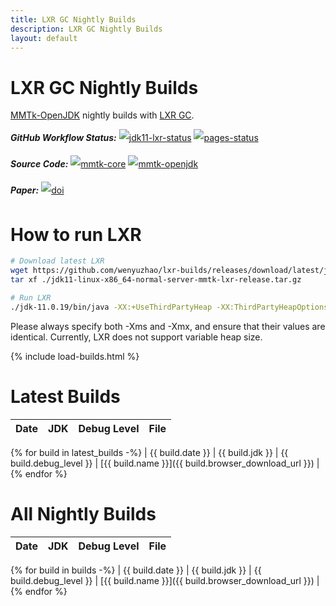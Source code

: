 ```yaml
---
title: LXR GC Nightly Builds
description: LXR GC Nightly Builds
layout: default
---
```


# LXR GC Nightly Builds

[MMTk-OpenJDK](https://github.com/wenyuzhao/mmtk-openjdk/tree/lxr) nightly builds with [LXR GC](https://dl.acm.org/doi/pdf/10.1145/3519939.3523440).

<span style="line-height: 2em">***GitHub Workflow Status:*** [![jdk11-lxr-status](https://img.shields.io/github/actions/workflow/status/wenyuzhao/lxr-builds/jdk11-mmtk-lxr.yml?label=jdk11-mmtk-lxr&logo=github&style=for-the-badge&branch=main)](https://github.com/wenyuzhao/lxr-builds/actions/workflows/jdk11-mmtk-lxr.yml) [![pages-status](https://img.shields.io/github/actions/workflow/status/wenyuzhao/lxr-builds/github-pages.yml?label=github-pages&logo=github&style=for-the-badge&branch=main)](https://github.com/wenyuzhao/lxr-builds/actions/workflows/github-pages.yml)</span>

<span style="line-height: 2em">***Source Code:*** [![mmtk-core](https://img.shields.io/github/stars/wenyuzhao/mmtk-core?label=mmtk-core%40lxr&logo=github&style=for-the-badge)](https://github.com/wenyuzhao/mmtk-core/tree/lxr) [![mmtk-openjdk](https://img.shields.io/github/stars/wenyuzhao/mmtk-openjdk?label=mmtk-openjdk%40lxr&logo=github&style=for-the-badge)](https://github.com/wenyuzhao/mmtk-openjdk/tree/lxr)</span>

<span style="line-height: 2em">***Paper:*** [![doi](https://img.shields.io/badge/DOI-10.1145/3519939.3523440-green.svg?style=for-the-badge)](https://dl.acm.org/doi/pdf/10.1145/3519939.3523440)</span>

# How to run LXR

```bash
# Download latest LXR
wget https://github.com/wenyuzhao/lxr-builds/releases/download/latest/jdk11-linux-x86_64-normal-server-mmtk-lxr-release.tar.gz
tar xf ./jdk11-linux-x86_64-normal-server-mmtk-lxr-release.tar.gz

# Run LXR
./jdk-11.0.19/bin/java -XX:+UseThirdPartyHeap -XX:ThirdPartyHeapOptions=plan=LXR -Xms100M -Xmx100M  -version
```

Please always specify both -Xms and -Xmx, and ensure that their values are identical. Currently, LXR does not support variable heap size.

{% include load-builds.html %}

# Latest Builds

| Date | JDK | Debug Level | File |
| ---- | ---:| ----------- | ---- |
{% for build in latest_builds -%}
| {{ build.date }} | {{ build.jdk }} | {{ build.debug_level }} | [{{ build.name }}]({{ build.browser_download_url }}) |
{% endfor %}


# All Nightly Builds

| Date | JDK | Debug Level | File |
| ---- | ---:| ----------- | ---- |
{% for build in builds -%}
| {{ build.date }} | {{ build.jdk }} | {{ build.debug_level }} | [{{ build.name }}]({{ build.browser_download_url }}) |
{% endfor %}
